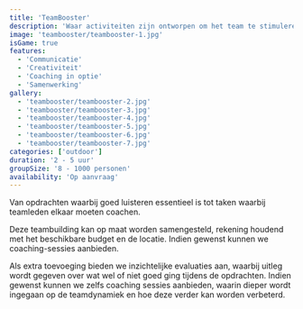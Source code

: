 ```yaml
---
title: 'TeamBooster'
description: 'Waar activiteiten zijn ontworpen om het team te stimuleren en waar samenwerking de sleutel is tot succes.'
image: 'teambooster/teambooster-1.jpg'
isGame: true
features:
  - 'Communicatie'
  - 'Creativiteit'
  - 'Coaching in optie'
  - 'Samenwerking'
gallery:
  - 'teambooster/teambooster-2.jpg'
  - 'teambooster/teambooster-3.jpg'
  - 'teambooster/teambooster-4.jpg'
  - 'teambooster/teambooster-5.jpg'
  - 'teambooster/teambooster-6.jpg'
  - 'teambooster/teambooster-7.jpg'
categories: ['outdoor']
duration: '2 - 5 uur'
groupSize: '8 - 1000 personen'
availability: 'Op aanvraag'
---
```


Van opdrachten waarbij goed luisteren essentieel is tot taken waarbij teamleden elkaar moeten coachen.

Deze teambuilding kan op maat worden samengesteld, rekening houdend met het beschikbare budget en de locatie.
Indien gewenst kunnen we coaching-sessies aanbieden.

Als extra toevoeging bieden we inzichtelijke evaluaties aan, waarbij uitleg wordt gegeven over wat wel of niet goed ging tijdens de opdrachten. Indien gewenst kunnen we zelfs coaching sessies aanbieden, waarin dieper wordt ingegaan op de teamdynamiek en hoe deze verder kan worden verbeterd.
